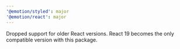 ```yaml
---
'@emotion/styled': major
'@emotion/react': major
---
```


Dropped support for older React versions. React 19 becomes the only compatible version with this package.
